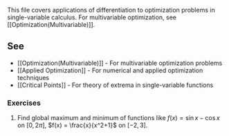 ---
---

This file covers applications of differentiation to optimization problems in single-variable calculus. For multivariable optimization, see [[Optimization(Multivariable)]].

## See

- [[Optimization(Multivariable)]] - For multivariable optimization problems
- [[Applied Optimization]] - For numerical and applied optimization techniques
- [[Critical Points]] - For theory of extrema in single-variable functions

### Exercises

1. Find global maximum and minimum of functions like $f(x) = \sin x - \cos x$ on $[0,2\pi]$, $f(x) = \frac{x}{x^2+1}$ on $[-2,3]$.
